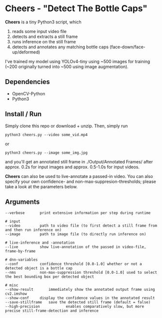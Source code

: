 # Cheers - "Detect The Bottle Caps"
**Cheers** is a tiny Python3 script, which 

 1. reads some input video file
 2. detects and extracts a still frame
 3. runs inference on the still frame
 4. detects and annotates any matching bottle caps (face-down/face-up/deformed)

 I've trained my model using YOLOv4-tiny using ~500 images for training (~200 originally turned into ~500 using image augmentation).
 ## Dependencies
- OpenCV-Python
- Python3

 ## Install / Run
Simply clone this repo or download + unzip. Then, simply run

`python3 cheers.py --video some_vid.mp4`

or

`python3 cheers.py --image some_img.jpg`

and you'll get an annotated still frame in ./Output/Annotated Frames/ after approx. 0.2s for input images and approx. 0.5-1.0s for input videos. 

**Cheers** can also be used to live-annotate a passed-in video. You can also specify your own confidence- and non-max-suppresion-thresholds; please take a look at the parameters below.

 ## Arguments

```
--verbose		print extensive information per step during runtime

# input
--video			path to video file (to first detect a still frame from and then run inference on)
--image			path to image file (to directly run inference on)

# live-inference and -annotation
--live			show live-annotation of the passed in video-file, frame-by-frame

# dnn-variables
--conf			confidence threshold [0.0-1.0] whether or not a detected object is a bottle cap
--nms			non-max-suppression threshold [0.0-1.0] used to select the best bounding box per detected object

# misc
--show-result		immediately show the annotated output frame using cv2.imshow
--show-conf		display the confidence values in the annotated result
--save-stillframe	save the detected still frame (default = false)
--high-precision            enables comparatively slow, but more precise still-frame-detection and inference

```
